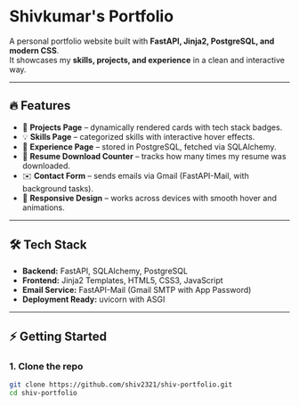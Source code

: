 # Shivkumar's Portfolio

A personal portfolio website built with **FastAPI, Jinja2, PostgreSQL, and modern CSS**.  
It showcases my **skills, projects, and experience** in a clean and interactive way.  

---

## 🔥 Features
- 📂 **Projects Page** – dynamically rendered cards with tech stack badges.
- 💡 **Skills Page** – categorized skills with interactive hover effects.
- 💼 **Experience Page** – stored in PostgreSQL, fetched via SQLAlchemy.
- 📄 **Resume Download Counter** – tracks how many times my resume was downloaded.
- ✉️ **Contact Form** – sends emails via Gmail (FastAPI-Mail, with background tasks).
- 🎨 **Responsive Design** – works across devices with smooth hover and animations.

---

## 🛠 Tech Stack
- **Backend:** FastAPI, SQLAlchemy, PostgreSQL
- **Frontend:** Jinja2 Templates, HTML5, CSS3, JavaScript
- **Email Service:** FastAPI-Mail (Gmail SMTP with App Password)
- **Deployment Ready:** uvicorn with ASGI

---

## ⚡ Getting Started

### 1. Clone the repo
```bash
git clone https://github.com/shiv2321/shiv-portfolio.git
cd shiv-portfolio
